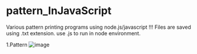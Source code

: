 # pattern_InJavaScript
Various pattern printing programs using node.js/javascript !!! 
Files are saved using .txt extension.
use .js to run in node environment.

1.Pattern
![image](https://user-images.githubusercontent.com/64846357/117338247-f657d200-aebb-11eb-8c67-904455c8da48.png)




